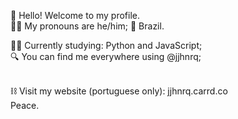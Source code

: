 🌳 Hello! Welcome to my profile. <br>
🧑🏻 My pronouns are he/him; 📍 Brazil. <br> 

👨‍💻 Currently studying: Python and JavaScript; <br>
🔍 You can find me everywhere using @jjhnrq; <br>

<br>
⛓ Visit my website (portuguese only): jjhnrq.carrd.co <br>
Peace. 

